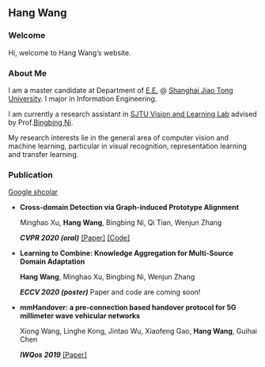 ## Hang Wang

### Welcome
Hi, welcome to Hang Wang’s website. 

### About Me
 I am a master candidate at Department of [E.E.](http://ee.sjtu.edu.cn/EN/Default.aspx) @ [Shanghai Jiao Tong University](http://en.sjtu.edu.cn/). I major in Information Engineering.
 
 I am currently a research assistant in [SJTU Vision and Learning Lab](https://www.ai300.org/) advised by Prof.[Bingbing Ni](https://scholar.google.com/citations?user=eUbmKwYAAAAJ&hl). 
 
My research interests lie in the general area of computer vision and machine learning, particular in visual recognition, representation learning and transfer learning.

### Publication

[Google shcolar](https://www.ai300.org/)

* **Cross-domain Detection via Graph-induced Prototype Alignment**

  Minghao Xu, **Hang Wang**, Bingbing Ni, Qi Tian, Wenjun Zhang

  _**CVPR 2020 (oral)**_ [[Paper]](https://openaccess.thecvf.com/content_CVPR_2020/papers/Xu_Cross-Domain_Detection_via_Graph-Induced_Prototype_Alignment_CVPR_2020_paper.pdf) [[Code]](https://github.com/ChrisAllenMing/GPA-detection)
  
* **Learning to Combine: Knowledge Aggregation for Multi-Source Domain Adaptation**

   **Hang Wang**, Minghao Xu, Bingbing Ni, Wenjun Zhang

  _**ECCV 2020 (poster)**_ Paper and code are coming soon!

* **mmHandover: a pre-connection based handover protocol for 5G millimeter wave vehicular networks**

  Xiong Wang, Linghe Kong, Jintao Wu, Xiaofeng Gao, **Hang Wang**, Guihai Chen

  _**IWQos 2019**_ [[Paper]](https://dl.acm.org/doi/pdf/10.1145/3326285.3329037)
